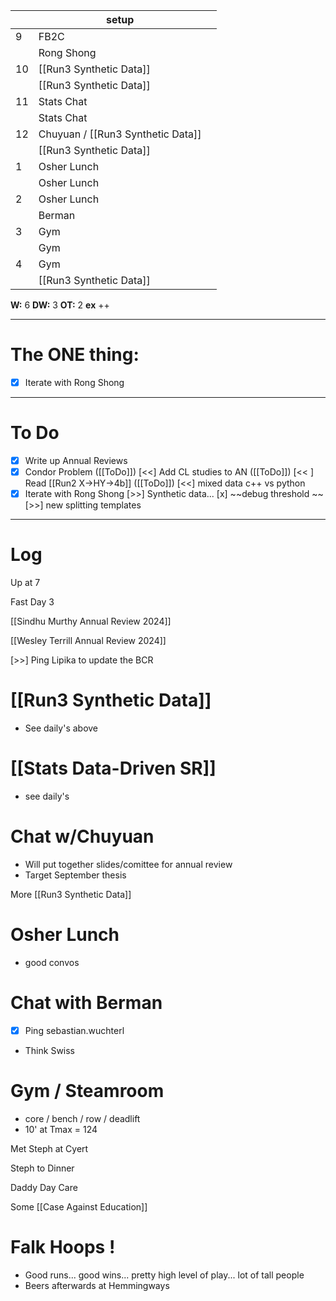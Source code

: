 
|     | setup                             |     |
| --- | --------------------------------- | --- |
| 9   | FB2C                              |     |
|     | Rong Shong                        |     |
| 10  | [[Run3 Synthetic Data]]           |     |
|     | [[Run3 Synthetic Data]]           |     |
| 11  | Stats Chat                        |     |
|     | Stats Chat                        |     |
| 12  | Chuyuan / [[Run3 Synthetic Data]] |     |
|     | [[Run3 Synthetic Data]]           |     |
| 1   | Osher Lunch                       |     |
|     | Osher Lunch                       |     |
| 2   | Osher Lunch                       |     |
|     | Berman                            |     |
| 3   | Gym                               |     |
|     | Gym                               |     |
| 4   | Gym                               |     |
|     | [[Run3 Synthetic Data]]           |     |

**W:** 6 
**DW:** 3
**OT:** 2
**ex** ++

---
# The ONE thing: 
- [x]  Iterate with Rong Shong

---
# To Do

- [x]  Write up Annual Reviews
- [x] Condor Problem
 ([[ToDo]]) [<<] Add CL studies to AN
 ([[ToDo]]) [<< ] Read [[Run2 X->HY->4b]]
 ([[ToDo]]) [<<] mixed data c++ vs python
- [x]  Iterate with Rong Shong
 [>>] Synthetic data... 
	[x] ~~debug threshold ~~
	[>>] new splitting templates

---

# Log

Up at 7

Fast Day 3

[[Sindhu Murthy Annual Review 2024]]

[[Wesley Terrill Annual Review 2024]]

 [>>] Ping Lipika to update the BCR

# [[Run3 Synthetic Data]]
- See daily's above

# [[Stats Data-Driven SR]]
- see daily's 

# Chat w/Chuyuan 
- Will put together slides/comittee for annual review
- Target September thesis

More [[Run3 Synthetic Data]]

# Osher Lunch
 - good convos

# Chat with Berman
 - [x] Ping sebastian.wuchterl
 - Think Swiss

# Gym / Steamroom
- core / bench / row / deadlift
- 10' at Tmax = 124

Met Steph at Cyert

Steph to Dinner

Daddy Day Care 

Some [[Case Against Education]]

# Falk Hoops !
- Good runs... good wins... pretty high level of play... lot of tall people
- Beers afterwards at Hemmingways
